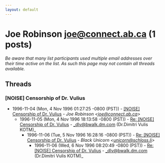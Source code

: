 ```yaml
---
layout: default
---
```


# Joe Robinson <joe@connect.ab.ca> (1 posts)

_Be aware that many list participants used multiple email addresses over their time active on the list. As such this page may not contain all threads available._

## Threads

### [NOISE] Censorship of Dr. Vulius
+ 1996-11-04 (Mon, 4 Nov 1996 01:27:25 -0800 (PST)) - [[NOISE] Censorship of Dr. Vulius](/archive/1996/11/b56124ab9f7c16213fccfc656b4bf7f8ba565b0145d640d7e78aefa81f06907a) - _Joe Robinson \<joe@connect.ab.ca\>_
  + 1996-11-05 (Mon, 4 Nov 1996 18:13:58 -0800 (PST)) - [Re: [NOISE] Censorship of Dr. Vulius](/archive/1996/11/b26da7a299cd00692add8bc6ad9fc13e502c0af6afb746a4811b5f24ad96b3bc) - _dlv@bwalk.dm.com (Dr.Dimitri Vulis KOTM)_
    + 1996-11-06 (Tue, 5 Nov 1996 16:28:16 -0800 (PST)) - [Re: [NOISE] Censorship of Dr. Vulius](/archive/1996/11/1420c63c1a018e5774afeb3a7b6191c48ede8cc8609f4b4ca548f29295fa09a5) - _Black Unicorn \<unicorn@schloss.li\>_
      + 1996-11-06 (Wed, 6 Nov 1996 08:20:49 -0800 (PST)) - [Re: [NOISE] Censorship of Dr. Vulius](/archive/1996/11/0f38b26846b724887be1e59b816e5eed34f484ec6bdde11eb6d7f9b54b6a0845) - _dlv@bwalk.dm.com (Dr.Dimitri Vulis KOTM)_

